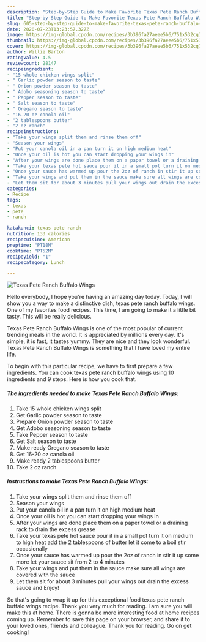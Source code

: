 ```yaml
---
description: "Step-by-Step Guide to Make Favorite Texas Pete Ranch Buffalo Wings"
title: "Step-by-Step Guide to Make Favorite Texas Pete Ranch Buffalo Wings"
slug: 605-step-by-step-guide-to-make-favorite-texas-pete-ranch-buffalo-wings
date: 2020-07-23T13:23:57.327Z
image: https://img-global.cpcdn.com/recipes/3b396fa27aeee5b6/751x532cq70/texas-pete-ranch-buffalo-wings-recipe-main-photo.jpg
thumbnail: https://img-global.cpcdn.com/recipes/3b396fa27aeee5b6/751x532cq70/texas-pete-ranch-buffalo-wings-recipe-main-photo.jpg
cover: https://img-global.cpcdn.com/recipes/3b396fa27aeee5b6/751x532cq70/texas-pete-ranch-buffalo-wings-recipe-main-photo.jpg
author: Willie Barton
ratingvalue: 4.5
reviewcount: 28147
recipeingredient:
- "15 whole chicken wings split"
- " Garlic powder season to taste"
- " Onion powder season to taste"
- " Adobo seasoning season to taste"
- " Pepper season to taste"
- " Salt season to taste"
- " Oregano season to taste"
- "16-20 oz canola oil"
- "2 tablespoons butter"
- "2 oz ranch"
recipeinstructions:
- "Take your wings split them and rinse them off"
- "Season your wings"
- "Put your canola oil in a pan turn it on high medium heat"
- "Once your oil is hot you can start dropping your wings in"
- "After your wings are done place them on a paper towel or a draining rack to drain the excess grease"
- "Take your texas pete hot sauce pour it in a small pot turn it on medium to high heat add the 2 tablespoons of butter let it come to a boil stir occasionally"
- "Once your sauce has warmed up pour the 2oz of ranch in stir it up some more let your sauce sit from 2 to 4 minutes"
- "Take your wings and put them in the sauce make sure all wings are covered with the sauce"
- "Let them sit for about 3 minutes pull your wings out drain the excess sauce and Enjoy!"
categories:
- Recipe
tags:
- texas
- pete
- ranch

katakunci: texas pete ranch 
nutrition: 133 calories
recipecuisine: American
preptime: "PT18M"
cooktime: "PT52M"
recipeyield: "1"
recipecategory: Lunch

---
```



![Texas Pete Ranch Buffalo Wings](https://img-global.cpcdn.com/recipes/3b396fa27aeee5b6/751x532cq70/texas-pete-ranch-buffalo-wings-recipe-main-photo.jpg)

Hello everybody, I hope you're having an amazing day today. Today, I will show you a way to make a distinctive dish, texas pete ranch buffalo wings. One of my favorites food recipes. This time, I am going to make it a little bit tasty. This will be really delicious.

Texas Pete Ranch Buffalo Wings is one of the most popular of current trending meals in the world. It is appreciated by millions every day. It's simple, it is fast, it tastes yummy. They are nice and they look wonderful. Texas Pete Ranch Buffalo Wings is something that I have loved my entire life.




To begin with this particular recipe, we have to first prepare a few ingredients. You can cook texas pete ranch buffalo wings using 10 ingredients and 9 steps. Here is how you cook that.

<!--inarticleads1-->

##### The ingredients needed to make Texas Pete Ranch Buffalo Wings:

1. Take 15 whole chicken wings split
1. Get  Garlic powder season to taste
1. Prepare  Onion powder season to taste
1. Get  Adobo seasoning season to taste
1. Take  Pepper season to taste
1. Get  Salt season to taste
1. Make ready  Oregano season to taste
1. Get 16-20 oz canola oil
1. Make ready 2 tablespoons butter
1. Take 2 oz ranch




<!--inarticleads2-->

##### Instructions to make Texas Pete Ranch Buffalo Wings:

1. Take your wings split them and rinse them off
1. Season your wings
1. Put your canola oil in a pan turn it on high medium heat
1. Once your oil is hot you can start dropping your wings in
1. After your wings are done place them on a paper towel or a draining rack to drain the excess grease
1. Take your texas pete hot sauce pour it in a small pot turn it on medium to high heat add the 2 tablespoons of butter let it come to a boil stir occasionally
1. Once your sauce has warmed up pour the 2oz of ranch in stir it up some more let your sauce sit from 2 to 4 minutes
1. Take your wings and put them in the sauce make sure all wings are covered with the sauce
1. Let them sit for about 3 minutes pull your wings out drain the excess sauce and Enjoy!




So that's going to wrap it up for this exceptional food texas pete ranch buffalo wings recipe. Thank you very much for reading. I am sure you will make this at home. There is gonna be more interesting food at home recipes coming up. Remember to save this page on your browser, and share it to your loved ones, friends and colleague. Thank you for reading. Go on get cooking!
